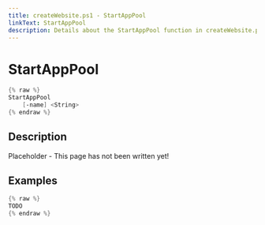 ```yaml
---
title: createWebsite.ps1 - StartAppPool
linkText: StartAppPool
description: Details about the StartAppPool function in createWebsite.ps1 helper script
---
```


# StartAppPool

```PowerShell
{% raw %}
StartAppPool
    [-name] <String>
{% endraw %}
```

## Description

Placeholder - This page has not been written yet!

## Examples

```PowerShell
{% raw %}
TODO
{% endraw %}
```
